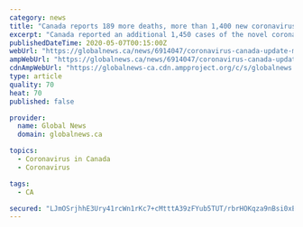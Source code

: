 ```yaml
---
category: news
title: "Canada reports 189 more deaths, more than 1,400 new coronavirus cases"
excerpt: "Canada reported an additional 1,450 cases of the novel coronavirus on Wednesday, including 189 more deaths. Wednesday’s numbers — which were tallied by Global News from both numbers released by provincial and federal health authorities — brings the total number of COVID-19 cases in Canada to 63,"
publishedDateTime: 2020-05-07T00:15:00Z
webUrl: "https://globalnews.ca/news/6914047/coronavirus-canada-update-may-6/"
ampWebUrl: "https://globalnews.ca/news/6914047/coronavirus-canada-update-may-6/amp/"
cdnAmpWebUrl: "https://globalnews-ca.cdn.ampproject.org/c/s/globalnews.ca/news/6914047/coronavirus-canada-update-may-6/amp/"
type: article
quality: 70
heat: 70
published: false

provider:
  name: Global News
  domain: globalnews.ca

topics:
  - Coronavirus in Canada
  - Coronavirus

tags:
  - CA

secured: "LJmOSrjhhE3Ury41rcWn1rKc7+cMtttA39zFYub5TUT/rbrHOKqza9nBsi0xEyAqjTF/pU4TW5cZfB8cOkESmnKFKPG4VLgmPq4JSePbD2Tg98qPBLJ7/4Fv6QhM5wEnsFr+BEqVeeW2JhgMkJ7b7Rr/fcz68b7P/kgfECOtq9l3RIRSr+J2K1TRxoOgJMulR22Qa/HEbVGfu+FwrB5NnAD6V44kxK10jJZIudsZ4OrqkYd2V+D4uwBD417pT0HcSWOhki9ZcmIQZxYeOrHJZr07qUNv36giO2RGNFx5yorwNz9EkY8w93KFHiuKRgv6FvGUIqMMhP0tGc3zlt9xfzddQ2wZoAqKA6dHQRAmg73Svlnl2VgfsqfxusEZQiiOZy0mk+1iX1MkdGhHAMJmoZ7olNtSApMvPZGjE6PVsP0etKz/O1PfzW8Uk+EfRp0Zb9V/YeOV+yFioqKG5IEAon5s5XNQYGxZ8eNROa98jCk=;9p1JpshcRXWZ6/7XgqqvOA=="
---
```


